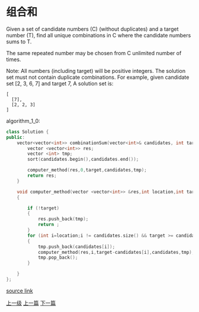 # 组合和


Given a set of candidate numbers (C) (without duplicates) and a target number (T), find all unique combinations in C where the candidate numbers sums to T.

The same repeated number may be chosen from C unlimited number of times.

Note:
All numbers (including target) will be positive integers.
The solution set must not contain duplicate combinations.
For example, given candidate set [2, 3, 6, 7] and target 7,
A solution set is:

```
[
  [7],
  [2, 2, 3]
]
```


algorithm_1_0:
```c++
class Solution {
public:
    vector<vector<int>> combinationSum(vector<int>& candidates, int target) {
        vector <vector<int>> res;
        vector <int> tmp;
        sort(candidates.begin(),candidates.end());

        computer_method(res,0,target,candidates,tmp);
        return res;
    }

    void computer_method(vector <vector<int>> &res,int location,int target,vector <int> candidates,vector <int> tmp)
    {

        if (!target)
        {
            res.push_back(tmp);
            return ;
        }
        for (int i=location;i != candidates.size() && target >= candidates[i] ;++i)
        {
            tmp.push_back(candidates[i]);
            computer_method(res,i,target-candidates[i],candidates,tmp);
            tmp.pop_back();
        }

    }
};
```

[source link](https://leetcode.com/problems/combination-sum/discuss/)



[上一级](base.md)
[上一篇](4sum.md)
[下一篇](Combination_Sum_II.md)
